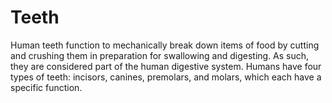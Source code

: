 # Teeth
<!-- Taken from https://en.wikipedia.org/wiki/Human_tooth -->
Human teeth function to mechanically break down items of food by cutting and crushing them in preparation for swallowing and digesting. As such, they are considered part of the human digestive system. Humans have four types of teeth: incisors, canines, premolars, and molars, which each have a specific function.


